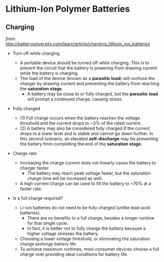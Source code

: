 # Lithium-Ion Polymer Batteries
## Charging
_from_ http://batteryuniversity.com/learn/article/charging_lithium_ion_batteries

* Turn off while charging
  * A portable device should be turned off while charging. This is to prevent the circuit that the battery is powering from drawing current while the battery is charging.
  * The load of the device (known as a __parasitic load__) will confuse the charger by drawing current and preventing the battery from reaching the __saturation stage__.
    * A battery may be close to or fully charged, but the __parasitic load__ will prompt a continued charge, causing stress.

* Fully charged
  * (1) Full charge occurs when the battery reaches the voltage threshold and the current drops to ~3% of the rated current.
  * (2) A battery may also be considered fully charged if the current drops to a lower level and is stable and cannot go down further. In this second scenario, an elevated __self-discharge__ may be preventing the battery from completing the end of the __saturation stage__.
  
* Charge rate
  * Increasing the charge current does not linearly cause the battery to charger faster.
    * The battery may reach peak voltage faster, but the saturation charge time will be increased as well.
  * A high current charge can be used to fill the battery to ~70% at a faster rate.

* Is a full charge required?
  * Li-ion batteries do not need to be fully charged (unlike lead-acid batteries).
    * There are no benefits to a full charge, besides a longer runtime for that single cycle.
    * In fact, it is better not to fully charge the battery because a higher voltage stresses the battery.
  * Choosing a lower voltage threshold, or eliminating the saturation charge prolongs battery life.
  * To achieve maximum runtimes, most consumer devices choose a full charge over providing ideal conditions for battery life.
